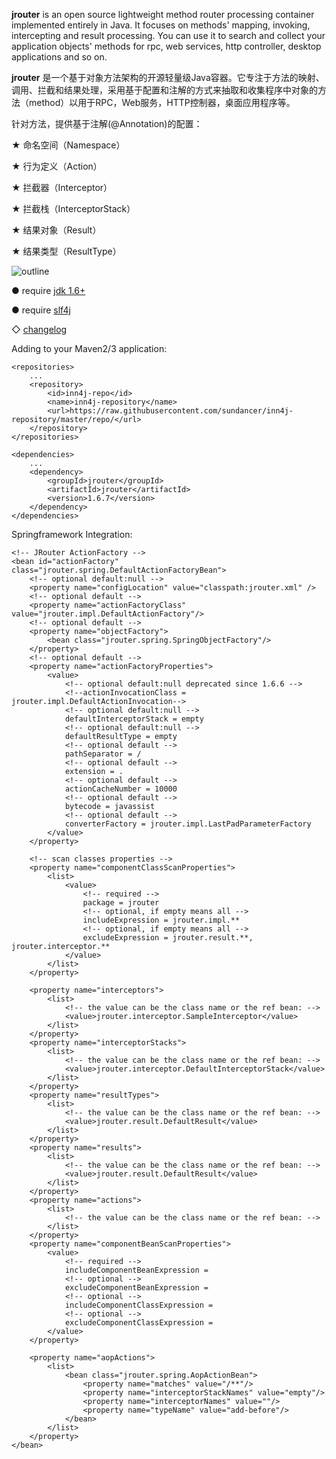 
**jrouter** is an open source lightweight method router processing container implemented entirely in Java. It focuses on methods' mapping, invoking, intercepting and result processing. You can use it to search and collect your application objects' methods for rpc, web services, http controller, desktop applications and so on.

**jrouter** 是一个基于对象方法架构的开源轻量级Java容器。它专注于方法的映射、调用、拦截和结果处理，采用基于配置和注解的方式来抽取和收集程序中对象的方法（method）以用于RPC，Web服务，HTTP控制器，桌面应用程序等。

针对方法，提供基于注解(@Annotation)的配置：

★ 命名空间（Namespace）

★ 行为定义（Action）

★ 拦截器（Interceptor）

★ 拦截栈（InterceptorStack）

★ 结果对象（Result）

★ 结果类型（ResultType）

![outline](http://git.oschina.net/sundancer/jrouter/raw/master/outline.png)

● require [jdk 1.6+](http://www.oracle.com/technetwork/java/javase/downloads/index.html)

● require [slf4j](http://www.slf4j.org/download.html)

◇ [changelog](http://git.oschina.net/sundancer/jrouter/blob/master/src/main/resources/changelog.txt)

Adding to your Maven2/3 application:

    <repositories>
        ...
        <repository>
            <id>inn4j-repo</id>
            <name>inn4j-repository</name>
            <url>https://raw.githubusercontent.com/sundancer/inn4j-repository/master/repo/</url>
        </repository>
    </repositories>

    <dependencies>
        ...
        <dependency>
            <groupId>jrouter</groupId>
            <artifactId>jrouter</artifactId>
            <version>1.6.7</version>
        </dependency>
    </dependencies>
Springframework Integration:

    <!-- JRouter ActionFactory -->
    <bean id="actionFactory" class="jrouter.spring.DefaultActionFactoryBean">
        <!-- optional default:null -->
        <property name="configLocation" value="classpath:jrouter.xml" />
        <!-- optional default -->
        <property name="actionFactoryClass" value="jrouter.impl.DefaultActionFactory"/>
        <!-- optional default -->
        <property name="objectFactory">
            <bean class="jrouter.spring.SpringObjectFactory"/>
        </property>
        <!-- optional default -->
        <property name="actionFactoryProperties">
            <value>
                <!-- optional default:null deprecated since 1.6.6 -->
                <!--actionInvocationClass = jrouter.impl.DefaultActionInvocation-->
                <!-- optional default:null -->
                defaultInterceptorStack = empty
                <!-- optional default:null -->
                defaultResultType = empty
                <!-- optional default -->
                pathSeparator = /
                <!-- optional default -->
                extension = .
                <!-- optional default -->
                actionCacheNumber = 10000
                <!-- optional default -->
                bytecode = javassist
                <!-- optional default -->
                converterFactory = jrouter.impl.LastPadParameterFactory
            </value>
        </property>

        <!-- scan classes properties -->
        <property name="componentClassScanProperties">
            <list>
                <value>
                    <!-- required -->
                    package = jrouter
                    <!-- optional, if empty means all -->
                    includeExpression = jrouter.impl.**
                    <!-- optional, if empty means all -->
                    excludeExpression = jrouter.result.**, jrouter.interceptor.**
                </value>
            </list>
        </property>

        <property name="interceptors">
            <list>
                <!-- the value can be the class name or the ref bean: -->
                <value>jrouter.interceptor.SampleInterceptor</value>
            </list>
        </property>
        <property name="interceptorStacks">
            <list>
                <!-- the value can be the class name or the ref bean: -->
                <value>jrouter.interceptor.DefaultInterceptorStack</value>
            </list>
        </property>
        <property name="resultTypes">
            <list>
                <!-- the value can be the class name or the ref bean: -->
                <value>jrouter.result.DefaultResult</value>
            </list>
        </property>
        <property name="results">
            <list>
                <!-- the value can be the class name or the ref bean: -->
                <value>jrouter.result.DefaultResult</value>
            </list>
        </property>
        <property name="actions">
            <list>
                <!-- the value can be the class name or the ref bean: -->
            </list>
        </property>
        <property name="componentBeanScanProperties">
            <value>
                <!-- required -->
                includeComponentBeanExpression =
                <!-- optional -->
                excludeComponentBeanExpression =
                <!-- optional -->
                includeComponentClassExpression =
                <!-- optional -->
                excludeComponentClassExpression =
            </value>
        </property>

        <property name="aopActions">
            <list>
                <bean class="jrouter.spring.AopActionBean">
                    <property name="matches" value="/**"/>
                    <property name="interceptorStackNames" value="empty"/>
                    <property name="interceptorNames" value=""/>
                    <property name="typeName" value="add-before"/>
                </bean>
            </list>
        </property>
    </bean>